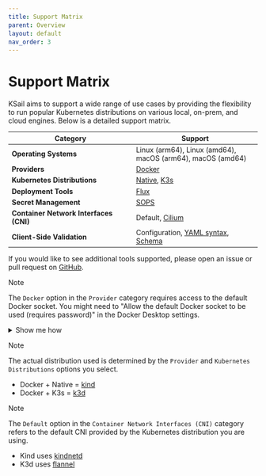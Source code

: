 ```yaml
---
title: Support Matrix
parent: Overview
layout: default
nav_order: 3
---
```


# Support Matrix

KSail aims to support a wide range of use cases by providing the flexibility to run popular Kubernetes distributions on various local, on-prem, and cloud engines. Below is a detailed support matrix.

<table>
  <thead>
    <tr>
      <th>Category</th>
      <th>Support</th>
    </tr>
  </thead>
  <tbody>
    <tr>
      <td><strong>Operating Systems</strong></td>
      <td>
        Linux (arm64), Linux (amd64),<br>
        macOS (arm64), macOS (amd64)
      </td>
    </tr>
    <tr>
      <td><strong>Providers</strong></td>
      <td><a href="https://www.docker.com">Docker</a></td>
    </tr>
    <tr>
      <td><strong>Kubernetes Distributions</strong></td>
      <td>
        <a href="https://kind.sigs.k8s.io">Native</a>,
        <a href="https://k3d.io">K3s</a>
      </td>
    </tr>
    <tr>
      <td><strong>Deployment Tools</strong></td>
      <td><a href="https://fluxcd.io">Flux</a></td>
    </tr>
    <tr>
      <td><strong>Secret Management</strong></td>
      <td>
        <a href="https://github.com/getsops/sops">SOPS</a>
      </td>
    </tr>
    <tr>
      <td><strong>Container Network Interfaces (CNI)</strong></td>
      <td>
        Default,
        <a href="https://cilium.io">Cilium</a>
      </td>
    </tr>
    <tr>
      <td><strong>Client-Side Validation</strong></td>
      <td>
        Configuration,
        <a href="https://github.com/aaubry/YamlDotNet">YAML syntax</a>,
        <a href="https://github.com/yannh/kubeconform">Schema </a>
      </td>
    </tr>
  </tbody>
</table>

If you would like to see additional tools supported, please open an issue or pull request on [GitHub](https://github.com/devantler-tech/ksail).

> [!NOTE]
> The  `Docker` option in the `Provider` category requires access to the default Docker socket. You might need to "Allow the default Docker socket to be used (requires password)" in the Docker Desktop settings.
>
> <details><summary>Show me how</summary>
>
> <img src="../images/enable-docker-socket-in-docker-desktop.png" alt="Enable Docker Socket in Docker Desktop" width="600px">
>
> </details>

> [!NOTE]
> The actual distribution used is determined by the `Provider` and `Kubernetes Distributions` options you select.
>
> - Docker + Native = [kind](https://kind.sigs.k8s.io)
> - Docker + K3s = [k3d](https://k3d.io)

> [!NOTE]
> The `Default` option in the `Container Network Interfaces (CNI)` category refers to the default CNI provided by the Kubernetes distribution you are using.
>
> - Kind uses [kindnetd](https://github.com/kubernetes-sigs/kind/tree/main/images/kindnetd)
> - K3d uses [flannel](https://github.com/flannel-io/flannel)
